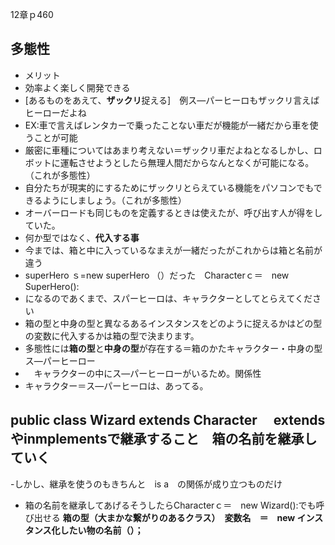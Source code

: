 12章ｐ460
## 多態性
- メリット
- 効率よく楽しく開発できる
- [あるものをあえて、**ザックリ**捉える]　例ス―パーヒーロもザックリ言えばヒーローだよね
- EX:車で言えばレンタカーで乗ったことない車だが機能が一緒だから車を使うことが可能
- 厳密に車種についてはあまり考えない＝ザックリ車だよねとなるしかし、ロボットに運転させようとしたら無理人間だからなんとなくが可能になる。（これが多態性）
- 自分たちが現実的にするためにザックリとらえている機能をパソコンでもできるようにしましょう。（これが多態性）
- オーバーロードも同じものを定義するときは使えたが、呼び出す人が得をしていた。
- 何か型ではなく、**代入する事**
- 今までは、箱と中に入っているなまえが一緒だったがこれからは箱と名前が違う
- superHero ｓ=new superHero  （）だった　Characterｃ＝　new SuperHero():
- になるのであくまで、スパーヒーロは、キャラクターとしてとらえてください
- 箱の型と中身の型と異なるあるインスタンスをどのように捉えるかはどの型の変数に代入するかは箱の型で決まります。
- 多態性には**箱の型**と**中身の型**が存在する＝箱のかたキャラクター・中身の型ス―パーヒーロー
- 　キャラクターの中にス―パーヒーローがいるため。関係性
- キャラクター＝ス―パーヒーロは、あってる。
## public class Wizard  extends Character　 extendsやinmplementsで継承すること　箱の名前を継承していく
-しかし、継承を使うのもきちんと　is a　の関係が成り立つものだけ
- 箱の名前を継承してあげるそうしたらCharacterｃ＝　new Wizard():でも呼び出せる
**箱の型（大まかな繋がりのあるクラス）　変数名　＝　new インスタンス化したい物の名前（）；**
